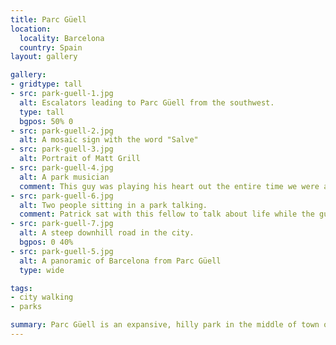 ```yaml
---
title: Parc Güell
location:
  locality: Barcelona
  country: Spain
layout: gallery

gallery:
- gridtype: tall
- src: park-guell-1.jpg
  alt: Escalators leading to Parc Güell from the southwest.
  type: tall
  bgpos: 50% 0
- src: park-guell-2.jpg
  alt: A mosaic sign with the word "Salve"
- src: park-guell-3.jpg
  alt: Portrait of Matt Grill
- src: park-guell-4.jpg
  alt: A park musician
  comment: This guy was playing his heart out the entire time we were at one of the peaks of the park.
- src: park-guell-6.jpg
  alt: Two people sitting in a park talking.
  comment: Patrick sat with this fellow to talk about life while the guy made him some jewelry to take home as a gift.
- src: park-guell-7.jpg
  alt: A steep downhill road in the city.
  bgpos: 0 40%
- src: park-guell-5.jpg
  alt: A panoramic of Barcelona from Parc Güell
  type: wide

tags:
- city walking
- parks

summary: Parc Güell is an expansive, hilly park in the middle of town offering great views of the city and fun experiences with musicians of all types.
---
```

